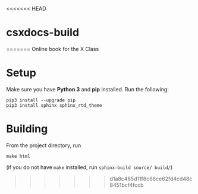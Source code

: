 <<<<<<< HEAD
# csxdocs-build
=======
Online book for the X Class

# Setup
Make sure you have **Python 3** and **pip** installed. Run the following:

    pip3 install --upgrade pip
    pip3 install sphinx sphinx_rtd_theme

# Building
From the project directory, run

    make html

(if you do not have `make` installed, run `sphinx-build source/ build/`)
>>>>>>> d1a8c485d11f8c66ce62fd4cd48c8451bcf4fccb
